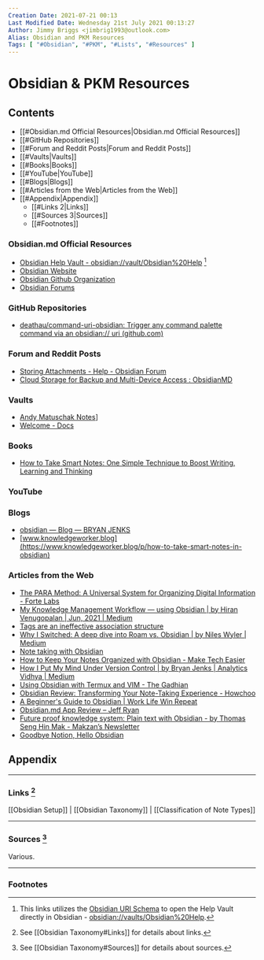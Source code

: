 ```yaml
---
Creation Date: 2021-07-21 00:13
Last Modified Date: Wednesday 21st July 2021 00:13:27
Author: Jimmy Briggs <jimbrig1993@outlook.com>
Alias: Obsidian and PKM Resources
Tags: [ "#Obsidian", "#PKM", "#Lists", "#Resources" ]
---
```


# Obsidian & PKM Resources

## Contents

- [[#Obsidian.md Official Resources|Obsidian.md Official Resources]]
- [[#GitHub Repositories]]
- [[#Forum and Reddit Posts|Forum and Reddit Posts]]
- [[#Vaults|Vaults]]
- [[#Books|Books]]
- [[#YouTube|YouTube]]
- [[#Blogs|Blogs]]
- [[#Articles from the Web|Articles from the Web]]
- [[#Appendix|Appendix]]
	- [[#Links 2|Links]]
	- [[#Sources 3|Sources]]
	- [[#Footnotes]]

### Obsidian.md Official Resources

* [Obsidian Help Vault - obsidian://vault/Obsidian%20Help](obsidian://vault/Obsidian%20Help) [^1]
* [Obsidian Website](https://obsidian.md)
* [Obsidian Github Organization](https://github.com/obsidianmd)
* [Obsidian Forums](https://forum.obsidian.md)

### GitHub Repositories

- [deathau/command-uri-obsidian: Trigger any command palette command via an obsidian:// uri (github.com)](https://github.com/deathau/command-uri-obsidian)

### Forum and Reddit Posts

* [Storing Attachments - Help - Obsidian Forum](https://forum.obsidian.md/t/storing-attachments/15889/13)
* [Cloud Storage for Backup and Multi-Device Access : ObsidianMD](https://www.reddit.com/r/ObsidianMD/comments/jqqqvc/cloud_storage_for_backup_and_multidevice_access/)


### Vaults

* [Andy Matuschak Notes](https://notes.andymatuschak.org/)]
* [Welcome - Docs](https://docs.thottingal.in/)

### Books

* [How to Take Smart Notes: One Simple Technique to Boost Writing, Learning and Thinking](https://www.amazon.com/How-Take-Smart-Notes-Nonfiction/dp/1542866502)

### YouTube

### Blogs

* [obsidian — Blog — BRYAN JENKS](https://www.bryanjenks.dev/blog/tag/obsidian)
* [www.knowledgeworker.blog](https://www.knowledgeworker.blog/p/how-to-take-smart-notes-in-obsidian)

### Articles from the Web

* [The PARA Method: A Universal System for Organizing Digital Information - Forte Labs](https://fortelabs.co/blog/para/)
* [My Knowledge Management Workflow — using Obsidian | by Hiran Venugopalan | Jun, 2021 | Medium](https://hfactor.medium.com/my-obsidian-knowledge-management-workflow-f85efd03c8d5)
* [Tags are an ineffective association structure](https://notes.andymatuschak.org/Tags_are_an_ineffective_association_structure)
* [Why I Switched: A deep dive into Roam vs. Obsidian | by Niles Wyler | Medium](https://nileswyler.medium.com/why-i-switched-a-deep-dive-into-roam-vs-obsidian-df1a394971ff)
* [Note taking with Obsidian](https://rolisz.ro/2020/07/28/obsidian/)
* [How to Keep Your Notes Organized with Obsidian - Make Tech Easier](https://www.maketecheasier.com/keep-notes-organized-with-obsidian/)
* [How I Put My Mind Under Version Control | by Bryan Jenks | Analytics Vidhya | Medium](https://medium.com/analytics-vidhya/how-i-put-my-mind-under-version-control-24caea37b8a5)
* [Using Obsidian with Termux and VIM - The Gadhian](https://www.thegadhian.com/posts/using-obsidian-with-termux-and-vim/)
* [Obsidian Review: Transforming Your Note-Taking Experience - Howchoo](https://howchoo.com/obsidian/obsidian-review-transform-note-taking)
* [A Beginner's Guide to Obsidian | Work Life Win Repeat](https://www.worklifewinrepeat.com/beginners-guide-obsidian/)
* [Obsidian.md App Review – Jeff Ryan](https://jeffjryan.com/2020/12/05/obsidian/)
* [Future proof knowledge system: Plain text with Obsidian - by Thomas Seng Hin Mak - Makzan’s Newsletter](https://makzan.substack.com/p/future-proof-knowledge-system-plain)
* [Goodbye Notion, Hello Obsidian](https://nathanlabadie.com/goodbye-notion-hello-obsidian/)

## Appendix

***

### Links [^2]

 [[Obsidian Setup]] | [[Obsidian Taxonomy]] | [[Classification of Note Types]]

***

### Sources [^3]

Various.

***

### Footnotes

[^1]: This links utilizes the [Obsidian URI Schema]() to open the Help Vault directly in Obsidian - <obsidian://vaults/Obsidian%20Help>.
[^2]: See [[Obsidian Taxonomy#Links]] for details about links. 
[^3]: See [[Obsidian Taxonomy#Sources]] for details about sources.


